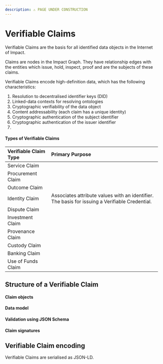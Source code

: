 ```yaml
---
description: ⚠️ PAGE UNDER CONSTRUCTION
---
```


# Verifiable Claims

Verifiable Claims are the basis for all identified data objects in the Internet of Impact. 

Claims are nodes in the Impact Graph. They have relationship edges with the entities which issue, hold, inspect, proof and are the subjects of these claims. 

Verifiable Claims encode high-definition data, which has the following characteristics:

1. Resolution to decentralised identifier keys \(DID\)
2. Linked-data contexts for resolving ontologies
3. Cryptographic verifiability of the data object
4. Content addressability \(each claim has a unique identity\)
5. Cryptographic authentication of the subject identifier
6. Cryptographic authentication of the issuer identifier
7. 
#### Types of Verifiable Claims

| **Verifiable Claim Type** | **Primary Purpose** |
| :--- | :--- |
| Service Claim |  |
| Procurement Claim |  |
| Outcome Claim |  |
| Identity Claim | Associates attribute values with an identifier. The basis for issuing a Verifiable Credential. |
| Dispute Claim |  |
| Investment Claim |  |
| Provenance Claim |  |
| Custody Claim |  |
| Banking Claim |  |
| Use of Funds Claim |  |

## Structure of a Verifiable Claim

#### Claim objects

#### Data model

#### Validation using JSON Schema

#### Claim signatures

## Verifiable Claim encoding

Verifiable Claims are serialised as JSON-LD.



